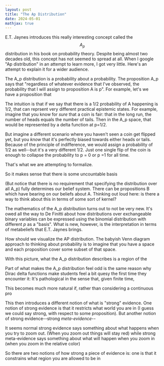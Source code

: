 ```yaml
---
layout: post
title: "The Ap Distribution"
date: 2024-05-01
mathjax: true
---
```


E.T. Jaynes introduces this really interesting concept called the $$A_p$$ distribution in his book on probability theory. Despite being almost two decades old, this concept has not seemed to spread at all. When I google "Ap distribution" in an attempt to learn more, I got very little. Here's an attempt to explain it for a wider audience.

The A_p distribution is a probability about a probability. The proposition A_p says that "regardless of whatever evidence that I've observed, the probability that I will assign to proposition A is p". For example, let's we have a proposition that 

The intuition is that if we say that there is a 1/2 probability of A happening is 1/2, that can reprsent very different practical epistemic states. For example, imagine that you know for *sure* that a coin is fair: that in the long run, the number of heads equals the number of tails. Then in the A_p space, that would be represented by a delta function at p=1/2.

But imagine a different scenario where you haven't seen a coin get flipped yet, but you *know* that it's perfectly biased towards either heads or tails. Because of the principle of indifference, we would assign a probability of 1/2 as well--but it's a very different 1/2. Just one single flip of the coin is enough to collapse the probability to p = 0 or p =1 for all time.

That's what we are attempting to formalize.

So it makes sense that there is some uncountable basis

(But notice that there is no requirement that specifying the distribution over all A_p) fully determines our belief system. There can be propositions B which have bearing on our beliefs about A.
Thinking out loud here: is there a way to think about this in terms of some sort of kernel?

The mathematics of the A_p distribution turns out to not be very new. It's owed all the way to De Finitti about how distributions over exchangeable binary variables can be expressed using the binomial distribution with different $p$ as a "basis". What is new, however, is the interpretation in terms of metabeliefs that E.T. Jaynes brings.

How should we visualize the AP distribution. The babyish Venn diagram approach to thinking about probability is to imagine that you have a space and each proposition cover some subset of that space.

With this picture, what the A_p distribution describes is a region of the

Part of what makes the A_p distribution feel odd is the same reason why Dirac delta functions make students feel a bit quesy the first time they encounter it: It's pathological in the sense that, given finite time,

This becomes much more natural if, rather than considering a continuous pro

This then introduces a different notion of what is "strong" evidence. One notion of strong evidence is that it restricts what world you are in (I guess we could say strong, with respect to some proposition). But another notion of strong evidence--strong *meta-evidence*--

It seems normal strong evidence says something about what happens when you try to zoom out. (When you zoom out things will stay red) while strong meta-evidence says something about what will happen when you zoom in (when you zoom in the relative color)

So there are two notions of how strong a piece of evidence is: one is that it constrains what region you are allowed to be in
